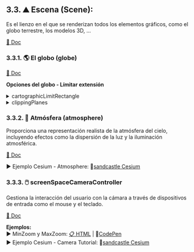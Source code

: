 


## 3.3. ⛰️ Escena (Scene):
Es el lienzo en el que se renderizan todos los elementos gráficos, como el globo terrestre, los modelos 3D, ...  

[📘 Doc](https://cesium.com/learn/cesiumjs/ref-doc/Scene.html?classFilter=scene)

### 3.3.1. 🌎 El globo (globe) 
[📘 Doc](https://cesium.com/learn/cesiumjs/ref-doc/Globe.html)  

**Opciones del globo - Límitar extensión**
<details>
  <summary>cartographicLimitRectangle</summary>
  Recorta el globo a una zona concreta, por defecto ```Rectangle.MAX_VALUE```.

  ```javascript
  const viewer = new Cesium.Viewer('cesiumContainer');
  const scene = viewer.scene;
  const globe = scene.globe;

  const spainRectangle = Cesium.Rectangle.fromDegrees(
    -9.392883673530648,
    35.946850083961464,
    3.0394840836805496,
    43.74833771420099
  );

    globe.cartographicLimitRectangle = spainRectangle;
    scene.skyAtmosphere.show = false;
  ```
  
  [📘 Doc](https://cesium.com/learn/cesiumjs/ref-doc/Globe.html#cartographicLimitRectangle)  || [📋 HTML](https://github.com/AlvaroCodes/cesiumJS_notebook/blob/main/03_Vista_camara_y_escena/examples/08_cartographicLimitRectangle.html)   || 🚀[CodePen](https://codepen.io/AlvaroCodes/pen/qBGqVRW)
</details> 

<details>
  <summary>clippingPlanes</summary>
  Delimita la representación del plano ("recorta").

  ```javascript
   const viewer = new Cesium.Viewer('cesiumContainer');

    // Crear un conjunto de clipping planes
    const clippingPlanes = new Cesium.ClippingPlaneCollection({
        planes : [
            new Cesium.ClippingPlane(new Cesium.Cartesian3(1.0, 0.0, 0.0), 0.0),
            new Cesium.ClippingPlane(new Cesium.Cartesian3(-1.0, 0.0, 0.0), -4000000.0),
            new Cesium.ClippingPlane(new Cesium.Cartesian3(0.0, 1.0, 0.0), 0.0),
            new Cesium.ClippingPlane(new Cesium.Cartesian3(0.0, -1.0, 0.0), -4000000.0)
        ],
        edgeWidth: 1.0,
        edgeColor: Cesium.Color.WHITE
    });

    // Aplicar los clipping planes al globo
    viewer.scene.globe.clippingPlanes = clippingPlanes;
  ```
  
  [📘 Doc](https://cesium.com/learn/cesiumjs/ref-doc/Globe.html#clippingPlanes)  || [📋 HTML](https://github.com/AlvaroCodes/cesiumJS_notebook/blob/main/03_Vista_camara_y_escena/examples/07_clippingPlane.html)  || 🚀[CodePen](https://codepen.io/AlvaroCodes/pen/GRaNyoQ)
</details> 

### 3.3.2. 🌌 Atmósfera (atmosphere)
Proporciona una representación realista de la atmósfera del cielo, incluyendo efectos como la dispersión de la luz y la iluminación atmosférica.

[📘 Doc](https://cesium.com/learn/cesiumjs/ref-doc/SkyAtmosphere.html?classFilter=skyAtmosphere)  

▶️ Ejemplo Cesium - Atmosphere: 🚀[sandcastle Cesium](https://sandcastle.cesium.com/?src=Atmosphere.html)  

### 3.3.3. 🖱️ screenSpaceCameraController
Gestiona la interacción del usuario con la cámara a través de dispositivos de entrada como el mouse y el teclado.

[📘 Doc](https://cesium.com/learn/ion-sdk/ref-doc/ScreenSpaceCameraController.html)

**Ejemplos:**  
▶️ MinZoom y MaxZoom: [📋 HTML](https://github.com/AlvaroCodes/cesiumJS_notebook/blob/main/03_Vista_camara_y_escena/examples/11_minMaxZooms.html)  | 🚀[CodePen](https://codepen.io/AlvaroCodes/pen/PovbOLE)  
▶️ Ejemplo Cesium - Camera Tutorial: 🚀[sandcastle Cesium](https://sandcastle.cesium.com/?src=Camera%20Tutorial.html)  

